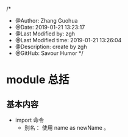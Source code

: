 /*
* @Author: Zhang Guohua
* @Date:   2019-01-21 13:23:17
* @Last Modified by:   zgh
* @Last Modified time: 2019-01-21 13:26:04
* @Description: create by zgh
* @GitHub: Savour Humor
*/
# module 总括


## 基本内容
- import 命令
    + 别名： 使用 name as newName 。
           